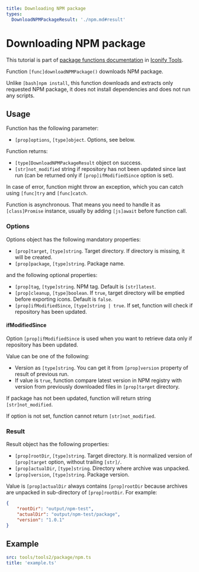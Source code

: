 ```yaml
title: Downloading NPM package
types:
  DownloadNPMPackageResult: './npm.md#result'
```

# Downloading NPM package

This tutorial is part of [package functions documentation](./index.md) in [Iconify Tools](../index.md).

Function `[func]downloadNPMPackage()` downloads NPM package.

Unlike `[bash]npm install`, this function downloads and extracts only requested NPM package, it does not install dependencies and does not run any scripts.

## Usage

Function has the following parameter:

- `[prop]options`, `[type]object`. Options, see below.

Function returns:

- `[type]DownloadNPMPackageResult` object on success.
- `[str]not_modified` string if repository has not been updated since last run (can be returned only if `[prop]ifModifiedSince` option is set).

In case of error, function might throw an exception, which you can catch using `[func]try` and `[func]catch`.

Function is asynchronous. That means you need to handle it as `[class]Promise` instance, usually by adding `[js]await` before function call.

### Options

Options object has the following mandatory properties:

- `[prop]target`, `[type]string`. Target directory. If directory is missing, it will be created.
- `[prop]package`, `[type]string`. Package name.

and the following optional properties:

- `[prop]tag`, `[type]string`. NPM tag. Default is `[str]latest`.
- `[prop]cleanup`, `[type]boolean`. If `true`, target directory will be emptied before exporting icons. Default is `false`.
- `[prop]ifModifiedSince`, `[type]string | true`. If set, function will check if repository has been updated.

#### ifModifiedSince

Option `[prop]ifModifiedSince` is used when you want to retrieve data only if repository has been updated.

Value can be one of the following:

- Version as `[type]string`. You can get it from `[prop]version` property of result of previous run.
- If value is `true`, function compare latest version in NPM registry with version from previously downloaded files in `[prop]target` directory.

If package has not been updated, function will return string `[str]not_modified`.

If option is not set, function cannot return `[str]not_modified`.

### Result

Result object has the following properties:

- `[prop]rootDir`, `[type]string`. Target directory. It is normalized version of `[prop]target` option, without trailing `[str]/`.
- `[prop]actualDir`, `[type]string`. Directory where archive was unpacked.
- `[prop]version`, `[type]string`. Package version.

Value is `[prop]actualDir` always contains `[prop]rootDir` because archives are unpacked in sub-directory of `[prop]rootDir`. For example:

```json
{
	"rootDir": "output/npm-test",
	"actualDir": "output/npm-test/package",
	"version": "1.0.1"
}
```

## Example

```yaml
src: tools/tools2/package/npm.ts
title: 'example.ts'
```
